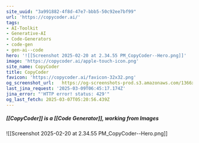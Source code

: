 ```yaml
---
site_uuid: "3a991882-4f8d-47e7-bbb5-50c92ee7bf99"
url: 'https://copycoder.ai/'
tags:
- AI-Toolkit
- Generative-AI
- Code-Generators
- code-gen
- gen-ai--code
hero: '![[Screenshot 2025-02-20 at 2.34.55 PM_CopyCoder--Hero.png]]'
image: 'https://copycoder.ai/apple-touch-icon.png'
site_name: CopyCoder
title: CopyCoder
favicon: 'https://copycoder.ai/favicon-32x32.png'
og_screenshot_url:   https://og-screenshots-prod.s3.amazonaws.com/1366x768/80/false/8556a4c5ef9c370bf263257b377a46a5019de056f86807ad0796f70e1e50ecb4.jpeg
last_jina_request: '2025-03-09T06:45:17.174Z'
jina_error: "'HTTP error! status: 429'"
og_last_fetch: 2025-03-07T05:20:56.439Z
---
```


##### [[CopyCoder]] is a [[Code Generator]], working from Images
<span query="get(hero)"></span>![[Screenshot 2025-02-20 at 2.34.55 PM_CopyCoder--Hero.png]]<span type="end"></span>
